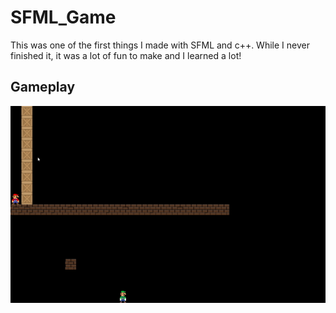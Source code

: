 # SFML_Game

This was one of the first things I made with SFML and c++. While I never finished it, it was a lot of fun to make and I learned a lot!

## Gameplay

![Farmers Market Finder Demo](https://github.com/williamShuppert/SFML_Game/blob/main/SFML_Game.gif)

